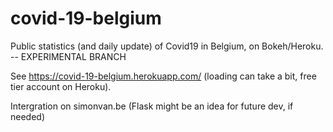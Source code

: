 # covid-19-belgium
Public statistics (and daily update) of Covid19 in Belgium, on Bokeh/Heroku. -- EXPERIMENTAL BRANCH

See https://covid-19-belgium.herokuapp.com/ (loading can take a bit, free tier account on Heroku).

Intergration on simonvan.be (Flask might be an idea for future dev, if needed)
